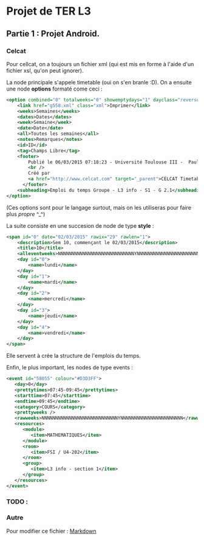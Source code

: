 # Projet de TER L3

## Partie 1 : Projet Android.

### Celcat

Pour cellcat, on a toujours un fichier xml (qui est mis en forme à l'aide d'un fichier xsl, qu'on peut ignorer).

La node principale s'appele timetable (oui on s'en branle :D).
On a ensuite une node __options__ formaté come ceci : 

```xml
<option combined="0" totalweeks="0" showemptydays="1" dayclass="reverse">
    <link href="g558.xml" class="xml">Imprimer</link>
    <weeks>Semaines</weeks>
    <dates>Dates</dates>
    <week>Semaine</week>
    <date>Date</date>
    <all>Toutes les semaines</all>
    <notes>Remarques</notes>
    <id>ID</id>
    <tag>Champs Libre</tag>
    <footer>
        Publié le 06/03/2015 07:18:23 - Université Toulouse III -  Paul Sabatier
        <br />
        Créé par
        <a href="http://www.celcat.com" target="_parent">CELCAT Timetabler Web Publisher</a>
      </footer>
    <subheading>Emploi du temps Groupe - L3 info - S1 - G 2.1</subheading>
</option>
```

(Ces options sont pour le langage surtout, mais on les utiliseras pour faire plus *propre* ^_^)

La suite consiste en une succesion de node de type __style__ :

```xml
<span id="0" date="02/03/2015" rawix="29" rawlen="1">
    <description>Sem 10, commençant le 02/03/2015</description>
    <title>10</title>
    <alleventweeks>NNNNNNNNNNNNNNNNNNNNNNNNNNNNYNNNNNNNNNNNNNNNNNNNNNNN</alleventweeks>
    <day id="0">
        <name>lundi</name>
    </day>
    <day id="1">
        <name>mardi</name>
    </day>
    <day id="2">
        <name>mercredi</name>
    </day>
    <day id="3">
        <name>jeudi</name>
    </day>
    <day id="4">
        <name>vendredi</name>
    </day>
</span>
```

Elle servent à crée la structure de l'emplois du temps.

Enfin, le plus important, les nodes de type events :

```xml
<event id="58055" colour="#D3D3FF">
   <day>0</day>
   <prettytimes>07:45-09:45</prettytimes>
   <starttime>07:45</starttime>
   <endtime>09:45</endtime>
   <category>COURS</category>
   <prettyweeks />
   <rawweeks>NNNNNNNNNNNNNNNNNNNNNNNNNNNNYNNNNNNNNNNNNNNNNNNNNNNN</rawweeks>
   <resources>
      <module>
         <item>MATHEMATIQUES</item>
      </module>
      <room>
         <item>FSI / U4-202</item>
      </room>
      <group>
         <item>L3 info - section 1</item>
      </group>
   </resources>
</event>
```

### TODO :


### Autre
Pour modifier ce fichier : [Markdown](http://fr.wikipedia.org/wiki/Markdown)
